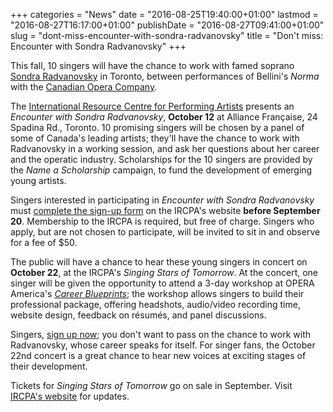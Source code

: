 +++
categories = "News"
date = "2016-08-25T19:40:00+01:00"
lastmod = "2016-08-27T16:17:00+01:00"
publishDate = "2016-08-27T09:41:00+01:00"
slug = "dont-miss-encounter-with-sondra-radvanovsky"
title = "Don&#039;t miss: Encounter with Sondra Radvanovsky"
+++

This fall, 10 singers will have the chance to work with famed soprano [Sondra Radvanovsky](/scene/people/sondra-radvanovsky/) in Toronto, between performances of Bellini's *Norma* with the [Canadian Opera Company](/scene/companies/canadian-opera-company/).

The [International Resource Centre for Performing Artists](http://ircpa.net/) presents an *Encounter with Sondra Radvanovsky*, **October 12** at Alliance Française, 24 Spadina Rd., Toronto. 10 promising singers will be chosen by a panel of some of Canada's leading artists; they'll have the chance to work with Radvanovsky in a working session, and ask her questions about her career and the operatic industry. Scholarships for the 10 singers are provided by the *Name a Scholarship* campaign, to fund the development of emerging young artists.

Singers interested in participating in *Encounter with Sondra Radvanovsky* must [complete the sign-up form](http://ircpa.net/new_site/wp-content/uploads/2016/08/Singer-Sign-up-Encounter-Sondra-Radvanovsky.pdf) on the IRCPA's website **before September 20**. Membership to the IRCPA is required, but free of charge. Singers who apply, but are not chosen to participate, will be invited to sit in and observe for a fee of $50.

The public will have a chance to hear these young singers in concert on **October 22**, at the IRCPA's *Singing Stars of Tomorrow*. At the concert, one singer will be given the opportunity to attend a 3-day workshop at OPERA America's [*Career Blueprints*](http://operaamerica.org/content/about/artists/CareerBlueprints.aspx); the workshop allows singers to build their professional package, offering headshots, audio/video recording time, website design, feedback on résumés, and panel discussions.

Singers, [sign up now](http://ircpa.net/new_site/wp-content/uploads/2016/08/Singer-Sign-up-Encounter-Sondra-Radvanovsky.pdf); you don't want to pass on the chance to work with Radvanovsky, whose career speaks for itself. For singer fans, the October 22nd concert is a great chance to hear new voices at exciting stages of their development.

Tickets for *Singing Stars of Tomorrow* go on sale in September. Visit [IRCPA's website](http://ircpa.net/) for updates.

